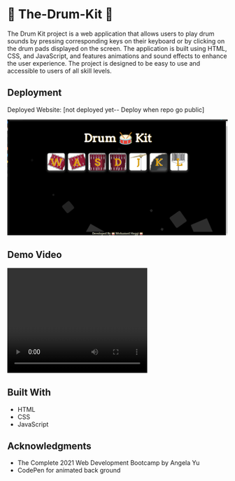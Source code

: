 # 🥁 The-Drum-Kit 🥁
The Drum Kit project is a web application that allows users to play drum sounds by pressing corresponding keys on their keyboard or by clicking on the drum pads displayed on the screen. The application is built using HTML, CSS, and JavaScript, and features animations and sound effects to enhance the user experience. The project is designed to be easy to use and accessible to users of all skill levels.



## Deployment

Deployed Website: [not deployed yet-- Deploy when repo go public]


![The-Drum-Kit](./images/project.png)


## Demo Video 

<video width="320" height="240" controls>
    <source src="./demo/demo.mp4" type="video/mp4">
</video>

## Built With

  * HTML
  * CSS
  * JavaScript

## Acknowledgments
  * The Complete 2021 Web Development Bootcamp by Angela Yu
  * CodePen for animated back ground